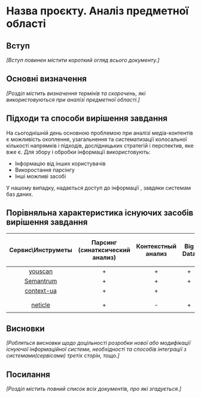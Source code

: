 # Назва проєкту. Аналіз предметної області

## Вступ

*[Вступ повинен містити короткий огляд всього документу.]*


## Основні визначення

*[Розділ містить визначення термінів та скорочень, які використовуються при аналізі предметної області.]*

## Підходи та способи вирішення завдання

На сьогоднішній день основною проблемою при аналізі медіа-контентів є можливість охоплення, узагальнення та систематизації колосальної кількості напрямків і підходів, дослідницьких стратегій і перспектив, яке вже є. Для збору і обробки інформації використовують:
* Інформацію від інших користувачів
* Викоростання парсінгу  
* Інші можливі засобі 

У нашому випадку, надається доступ до інформації , завдяки системам баз даних.

## Порівняльна характеристика існуючих засобів вирішення завдання

| Сервис\Инструметы| Парсинг (синатксический анализ)| Контекстный анализ |Big Data|AI systems|Мониторинг интернет-СМИ|Экспорт данных в разнообразных форматах|Интеграция с социальными сетями|PR-отчетность| Медиа-архив   | Мониторинг печатных СМИ     |     
|:----------------:|:---------------:|:--------------:|:-------:|:-----:|:----:|:----:|:---:|:----:|:--:|:----:|
|[youscan](https://youscan.io/)| + |+ |+ |+ |+ | - |+|+| - | - |
|[Semantrum](https://promo.semantrum.net/uk/golovna/)| + | +  | + | + | - | + |  + | + | + | +| 
|[context-ua](http://www.context-ua.com/)|+|+ |         |       |      |      |     |      |    |      | 
|                  |                                 |               |         |       |      |      |     |      |    |      | 
|                  |                                 |               |         |       |      |      |     |      |    |      | 
|[neticle](https://neticle.com/mediaintelligence/hu/)|+| -|+|+|+|+| -| +| -|-| 
|                  |                                 |               |         |       |      |      |     |      |    |      | 

## Висновки

*[Робляться висновки щодо доцільності розробки нової або модифікації існуючої інформаційної системи, необхідності та способів інтеграції з системами(сервісами) третіх сторін, тощо.]*

## Посилання

*[Розділ містить повний список всіх документів, про які згадується.]*
